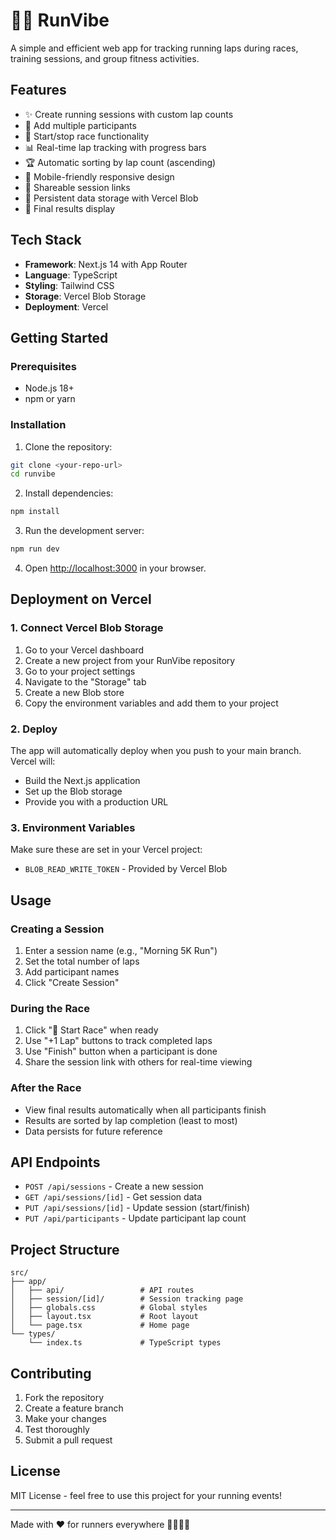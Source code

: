 # 🏃‍♀️ RunVibe


A simple and efficient web app for tracking running laps during races, training sessions, and group fitness activities.

## Features

- ✨ Create running sessions with custom lap counts
- 👥 Add multiple participants
- 🏁 Start/stop race functionality
- 📊 Real-time lap tracking with progress bars
- 🏆 Automatic sorting by lap count (ascending)
- 📱 Mobile-friendly responsive design
- 🔗 Shareable session links
- 💾 Persistent data storage with Vercel Blob
- 🎯 Final results display

## Tech Stack

- **Framework**: Next.js 14 with App Router
- **Language**: TypeScript
- **Styling**: Tailwind CSS
- **Storage**: Vercel Blob Storage
- **Deployment**: Vercel

## Getting Started

### Prerequisites

- Node.js 18+ 
- npm or yarn

### Installation

1. Clone the repository:
```bash
git clone <your-repo-url>
cd runvibe
```

2. Install dependencies:
```bash
npm install
```

3. Run the development server:
```bash
npm run dev
```

4. Open [http://localhost:3000](http://localhost:3000) in your browser.

## Deployment on Vercel

### 1. Connect Vercel Blob Storage

1. Go to your Vercel dashboard
2. Create a new project from your RunVibe repository
3. Go to your project settings
4. Navigate to the "Storage" tab
5. Create a new Blob store
6. Copy the environment variables and add them to your project

### 2. Deploy

The app will automatically deploy when you push to your main branch. Vercel will:
- Build the Next.js application
- Set up the Blob storage
- Provide you with a production URL

### 3. Environment Variables

Make sure these are set in your Vercel project:
- `BLOB_READ_WRITE_TOKEN` - Provided by Vercel Blob

## Usage

### Creating a Session

1. Enter a session name (e.g., "Morning 5K Run")
2. Set the total number of laps
3. Add participant names
4. Click "Create Session"

### During the Race

1. Click "🏁 Start Race" when ready
2. Use "+1 Lap" buttons to track completed laps
3. Use "Finish" button when a participant is done
4. Share the session link with others for real-time viewing

### After the Race

- View final results automatically when all participants finish
- Results are sorted by lap completion (least to most)
- Data persists for future reference

## API Endpoints

- `POST /api/sessions` - Create a new session
- `GET /api/sessions/[id]` - Get session data
- `PUT /api/sessions/[id]` - Update session (start/finish)
- `PUT /api/participants` - Update participant lap count

## Project Structure

```
src/
├── app/
│   ├── api/                 # API routes
│   ├── session/[id]/        # Session tracking page
│   ├── globals.css          # Global styles
│   ├── layout.tsx           # Root layout
│   └── page.tsx             # Home page
└── types/
    └── index.ts             # TypeScript types
```

## Contributing

1. Fork the repository
2. Create a feature branch
3. Make your changes
4. Test thoroughly
5. Submit a pull request

## License

MIT License - feel free to use this project for your running events!

---

Made with ❤️ for runners everywhere 🏃‍♂️🏃‍♀️
